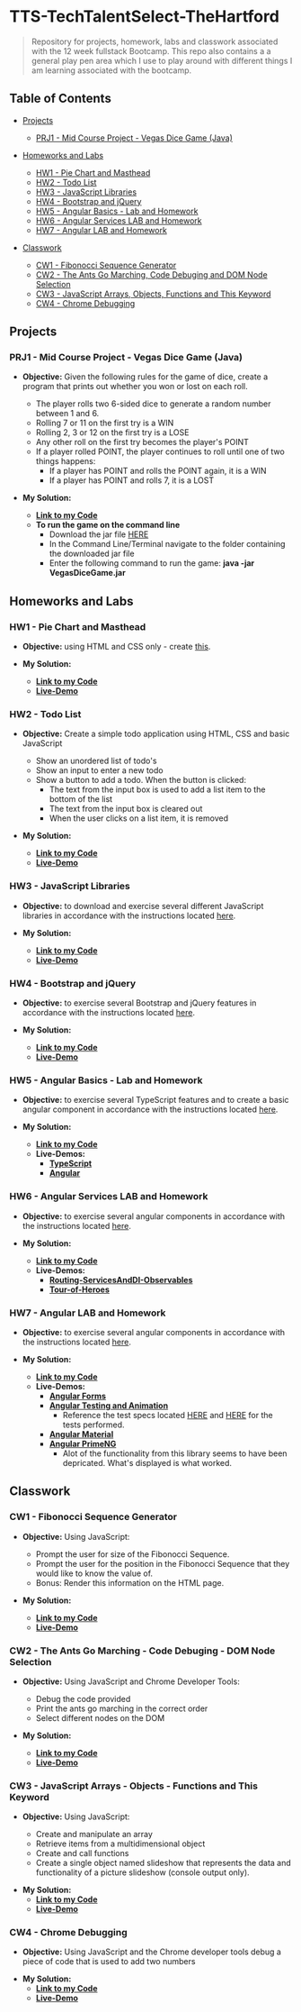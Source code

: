# TTS-TechTalentSelect-TheHartford

> Repository for projects, homework, labs and classwork associated with the 12 week fullstack Bootcamp.
> This repo also contains a a general play pen area which I use to play around with different things I am learning associated with the bootcamp.

## Table of Contents

- [Projects](#projects)

  - [PRJ1 - Mid Course Project - Vegas Dice Game (Java)](#prj1---mid-course-project---vegas-dice-game-java)

* [Homeworks and Labs](#homeworks-and-labs)

  - [HW1 - Pie Chart and Masthead](#hw1---pie-chart-and-masthead)
  - [HW2 - Todo List](#hw2---todo-list)
  - [HW3 - JavaScript Libraries](#hw3---javascript-libraries)
  - [HW4 - Bootstrap and jQuery](#hw4---bootstrap-and-jquery)
  - [HW5 - Angular Basics - Lab and Homework](#hw5---angular-basics---lab-and-homework)
  - [HW6 - Angular Services LAB and Homework](#hw6---angular-services-lab-and-homework)
  - [HW7 - Angular LAB and Homework](#hw7---angular-lab-and-homework)

* [Classwork](#classwork)

  - [CW1 - Fibonocci Sequence Generator](#cw1---fibonocci-sequence-generator)
  - [CW2 - The Ants Go Marching, Code Debuging and DOM Node Selection](#cw2---the-ants-go-marching---code-debuging---dom-node-selection)
  - [CW3 - JavaScript Arrays, Objects, Functions and This Keyword](#cw3---javascript-arrays---objects---functions-and-this-keyword)
  - [CW4 - Chrome Debugging](#cw4---chrome-debugging)

## Projects

### PRJ1 - Mid Course Project - Vegas Dice Game (Java)

- **Objective:** Given the following rules for the game of dice, create a program that prints out whether you won or lost on each roll.

  - The player rolls two 6-sided dice to generate a random number between 1 and 6.
  - Rolling 7 or 11 on the first try is a WIN
  - Rolling 2, 3 or 12 on the first try is a LOSE
  - Any other roll on the first try becomes the player's POINT
  - If a player rolled POINT, the player continues to roll until one of two things happens:
    - If a player has POINT and rolls the POINT again, it is a WIN
    - If a player has POINT and rolls 7, it is a LOST

- **My Solution:**
  - **[Link to my Code](https://github.com/rickrhone/TTSTechTalentSelectTheHartford/tree/master/Projects/VegasDiceGame/src/main/java)**
  - **To run the game on the command line**
    - Download the jar file [HERE](https://github.com/rickrhone/TTSTechTalentSelectTheHartford/raw/master/Projects/VegasDiceGame/out/artifacts/VegasDiceGame_jar/VegasDiceGame.jar)
    - In the Command Line/Terminal navigate to the folder containing the downloaded jar file
    - Enter the following command to run the game: **java -jar VegasDiceGame.jar**

## Homeworks and Labs

### HW1 - Pie Chart and Masthead

- **Objective:** using HTML and CSS only - create [this](https://github.com/rickrhone/TTSTechTalentSelectTheHartford/blob/master/HomeworkAndLabs/HW1_Ricardo_pieChart_And_Masthead/CSS%20Homework.pdf).

- **My Solution:**
  - **[Link to my Code](https://github.com/rickrhone/TTSTechTalentSelectTheHartford/tree/master/HomeworkAndLabs/HW1_Ricardo_pieChart_And_Masthead)**
  - **[Live-Demo](https://rickrhone.github.io/TTSTechTalentSelectTheHartford/HomeworkAndLabs/HW1_Ricardo_pieChart_And_Masthead)**

### HW2 - Todo List

- **Objective:** Create a simple todo application using HTML, CSS and basic JavaScript

  - Show an unordered list of todo's
  - Show an input to enter a new todo
  - Show a button to add a todo. When the button is clicked:
    - The text from the input box is used to add a list item to the bottom of the list
    - The text from the input box is cleared out
    - When the user clicks on a list item, it is removed

- **My Solution:**
  - **[Link to my Code](https://github.com/rickrhone/TTSTechTalentSelectTheHartford/tree/master/HomeworkAndLabs/HW2_Ricardo_Todo_List)**
  - **[Live-Demo](https://rickrhone.github.io/TTSTechTalentSelectTheHartford/HomeworkAndLabs/HW2_Ricardo_Todo_List/)**

### HW3 - JavaScript Libraries

- **Objective:** to download and exercise several different JavaScript libraries in accordance with the instructions located [here](https://github.com/rickrhone/TTSTechTalentSelectTheHartford/blob/master/HomeworkAndLabs/HW3_Ricardo_JavaScript_Libraries/JS_Libraries_-_Lab_and_Homework.pdf).

- **My Solution:**
  - **[Link to my Code](https://github.com/rickrhone/TTSTechTalentSelectTheHartford/tree/master/HomeworkAndLabs/HW3_Ricardo_JavaScript_Libraries)**
  - **[Live-Demo](https://rickrhone.github.io/TTSTechTalentSelectTheHartford/HomeworkAndLabs/HW3_Ricardo_JavaScript_Libraries/)**

### HW4 - Bootstrap and jQuery

- **Objective:** to exercise several Bootstrap and jQuery features in accordance with the instructions located [here](https://github.com/rickrhone/TTSTechTalentSelectTheHartford/blob/master/HomeworkAndLabs/HW4_Ricardo_Bootstrap_and_jQuery/bootstrap_project_homework.pdf).

- **My Solution:**
  - **[Link to my Code](https://github.com/rickrhone/TTSTechTalentSelectTheHartford/tree/master/HomeworkAndLabs/HW4_Ricardo_Bootstrap_and_jQuery)**
  - **[Live-Demo](https://rickrhone.github.io/TTSTechTalentSelectTheHartford/HomeworkAndLabs/HW4_Ricardo_Bootstrap_and_jQuery)**

### HW5 - Angular Basics - Lab and Homework

- **Objective:** to exercise several TypeScript features and to create a basic angular component in accordance with the instructions located [here](https://github.com/rickrhone/TTSTechTalentSelectTheHartford/blob/master/HomeworkAndLabs/HW5_6_and7_Ricardo_Angular/Angular_basics_HW.pdf).

- **My Solution:**
  - **[Link to my Code](https://github.com/rickrhone/TTSTechTalentSelectTheHartford/tree/master/HomeworkAndLabs/HW5_6_and7_Ricardo_Angular)**
  - **Live-Demos:**
    - **[TypeScript](https://rickrhone.github.io/TTSTechTalentSelectTheHartford/HomeworkAndLabs/HW5_6_and7_Ricardo_Angular)**
    - **[Angular](https://rickrhone.github.io/BasicAngular-Demo/)**

### HW6 - Angular Services LAB and Homework

- **Objective:** to exercise several angular components in accordance with the instructions located [here](https://github.com/rickrhone/TTSTechTalentSelectTheHartford/blob/master/HomeworkAndLabs/HW5_6_and7_Ricardo_Angular/Angular_Services_HW.pdf).

- **My Solution:**
  - **[Link to my Code](https://github.com/rickrhone/TTSTechTalentSelectTheHartford/tree/master/HomeworkAndLabs/HW5_6_and7_Ricardo_Angular/Angular/HW5_6_and7-AngularBasics)**
  - **Live-Demos:**
    - **[Routing-ServicesAndDI-Observables](https://rickrhone.github.io/BasicAngular-Demo/)**
    - **[Tour-of-Heroes](https://rickrhone.github.io/AngularTourOfHeroes-Demo/)**

### HW7 - Angular LAB and Homework

- **Objective:** to exercise several angular components in accordance with the instructions located [here](https://github.com/rickrhone/TTSTechTalentSelectTheHartford/blob/master/HomeworkAndLabs/HW5_6_and7_Ricardo_Angular/Angular_Forms_Testing_Libraries_HW.pdf).

- **My Solution:**
  - **[Link to my Code](https://github.com/rickrhone/TTSTechTalentSelectTheHartford/tree/master/HomeworkAndLabs/HW5_6_and7_Ricardo_Angular/Angular)**
  - **Live-Demos:**
    - **[Angular Forms](https://rickrhone.github.io/BasicAngular-Demo/)**
    - **[Angular Testing and Animation](https://rickrhone.github.io/AngularAnimationAndTesting-Demo/)**
      - Reference the test specs located [HERE](https://github.com/rickrhone/TTSTechTalentSelectTheHartford/blob/master/HomeworkAndLabs/HW5_6_and7_Ricardo_Angular/Angular/TestingAndAnimation/src/app/app.component.spec.ts) and [HERE](https://github.com/rickrhone/TTSTechTalentSelectTheHartford/blob/master/HomeworkAndLabs/HW5_6_and7_Ricardo_Angular/Angular/TestingAndAnimation/src/app/hw7-service2.service.spec.ts) for the tests performed.
    - **[Angular Material](https://rickrhone.github.io/AngularMaterial-Demo/)**
    - **[Angular PrimeNG](https://rickrhone.github.io/AngularPrimeNG-Demo/)**
      - Alot of the functionality from this library seems to have been depricated. What's displayed is what worked.

## Classwork

### CW1 - Fibonocci Sequence Generator

- **Objective:** Using JavaScript:

  - Prompt the user for size of the Fibonocci Sequence.
  - Prompt the user for the position in the Fibonocci Sequence that they would like to know the value of.
  - Bonus: Render this information on the HTML page.

- **My Solution:**
  - **[Link to my Code](https://github.com/rickrhone/TTSTechTalentSelectTheHartford/tree/master/ClassWork/Fibonacci_Sequence_Generator)**
  - **[Live-Demo](https://rickrhone.github.io/TTSTechTalentSelectTheHartford/ClassWork/Fibonacci_Sequence_Generator)**

### CW2 - The Ants Go Marching - Code Debuging - DOM Node Selection

- **Objective:** Using JavaScript and Chrome Developer Tools:

  - Debug the code provided
  - Print the ants go marching in the correct order
  - Select different nodes on the DOM

- **My Solution:**
  - **[Link to my Code](https://github.com/rickrhone/TTSTechTalentSelectTheHartford/tree/master/ClassWork/The_Ants_Go_Marching_Debugging_DOMNodesSelection)**
  - **[Live-Demo](https://rickrhone.github.io/TTSTechTalentSelectTheHartford/ClassWork/The_Ants_Go_Marching_Debugging_DOMNodesSelection)**

### CW3 - JavaScript Arrays - Objects - Functions and This Keyword

- **Objective:** Using JavaScript:

  - Create and manipulate an array
  - Retrieve items from a multidimensional object
  - Create and call functions
  - Create a single object named slideshow that represents the data and functionality of a picture slideshow (console output only).

* **My Solution:**
  - **[Link to my Code](https://github.com/rickrhone/TTSTechTalentSelectTheHartford/tree/master/ClassWork/JavaScript_Arrays_Objects_Functions_and_This_Keyword)**
  - **[Live-Demo](https://rickrhone.github.io/TTSTechTalentSelectTheHartford/ClassWork/JavaScript_Arrays_Objects_Functions_and_This_Keyword)**

### CW4 - Chrome Debugging

- **Objective:** Using JavaScript and the Chrome developer tools debug a piece of code that is used to add two numbers

* **My Solution:**
  - **[Link to my Code](https://github.com/rickrhone/TTSTechTalentSelectTheHartford/tree/master/ClassWork/Chrome_Debugging)**
  - **[Live-Demo](https://rickrhone.github.io/TTSTechTalentSelectTheHartford/ClassWork/Chrome_Debugging)**
